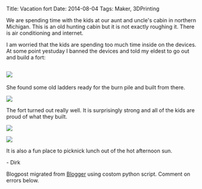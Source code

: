 Title: Vacation fort
Date: 2014-08-04
Tags: Maker, 3DPrinting

We are spending time with the kids at our aunt and uncle's cabin in northern
Michigan.  This is an old hunting cabin but it is not exactly roughing it.
There is air conditioning and internet.  

  

I am worried that the kids are spending too much time inside on the devices.
At some point yestuday I banned the devices and told my eldest to go out and
build a fort:

  

[![](./images/blogger-image-559300753.jpg)](../images/blogger-image-559300753.jpg)  
---  
  
  
  
She found some old ladders ready for the burn pile and built from there.

  

[![](./images/blogger-image-1964742467.jpg)](../images/blogger-image-1964742467.jpg)

  

The fort turned out really well.  It is surprisingly strong and all of the
kids are proud of what they built.

  

[![](./images/blogger-image--1836650834.jpg)](../images/blogger-image--1836650834.jpg)

  

[![](./images/blogger-image-988089399.jpg)](../images/blogger-image-988089399.jpg)

  
It is also a fun place to picknick lunch out of the hot afternoon sun.  

  

\- Dirk

  
  

Blogpost migrated from [Blogger](https://apprenticemaker.blogspot.com/2014/08/vacation-fort.html) using costom python script. Comment on errors below.
